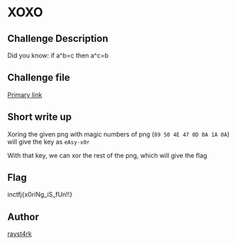 # XOXO

## Challenge Description 

Did you know: if a^b=c then a^c=b

## Challenge file

[Primary link](https://gitlab.com/teambi0s/inctf-junior/finals/2021/-/blob/main/Forensics/xoxo/Handout/xoxo.png)

## Short write up

Xoring the given png with magic numbers of png (`89 50 4E 47 0D 0A 1A 0A`) will give the key as `eAsy-x0r`

With  that key, we can xor the rest of the png, which will give the flag

## Flag 

inctfj{x0riNg_iS_fUn!!}

## Author 
[rayst4rk](https://twitter.com/rayst4rk)
